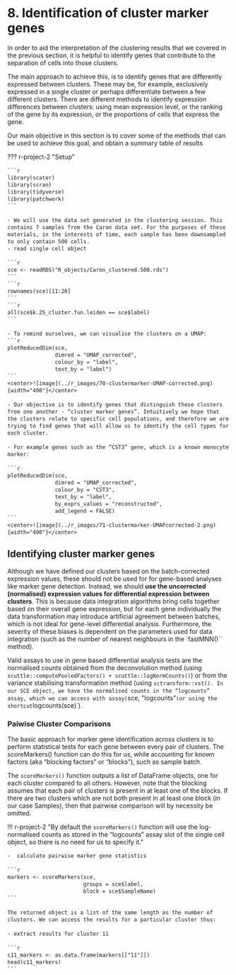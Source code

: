 # 8. Identification of cluster marker genes

In order to aid the interpretation of the clustering results that we covered in the previous section, it is helpful to identify genes that contribute to the separation of cells into those clusters.

The main approach to achieve this, is to identify genes that are differently expressed between clusters. These may be, for example, exclusively expressed in a single cluster or perhaps differentiate between a few different clusters. There are different methods to identify expression differences between clusters: using mean expression level, or the ranking of the gene by its expression, or the proportions of cells that express the gene.

Our main objective in this section is to cover some of the methods that can be used to achieve this goal, and obtain a summary table of results

??? r-project-2 "Setup"

    ```r
    library(scater)
    library(scran)
    library(tidyverse)
    library(patchwork)
    ```

    - We will use the data set generated in the clustering session. This contains 7 samples from the Caron data set. For the purposes of these materials, in the interests of time, each sample has been downsampled to only contain 500 cells.
    - read single cell object

    ```r
    sce <- readRDS("R_objects/Caron_clustered.500.rds")
    ```
    ```r
    rownames(sce)[11:20]
    ```
    ```r
    all(sce$k.25_cluster.fun.leiden == sce$label)
    ```

    - To remind ourselves, we can visualise the clusters on a UMAP:
    ```r
    plotReducedDim(sce, 
                   dimred = "UMAP_corrected",
                   colour_by = "label", 
                   text_by = "label")
    ```
    <center>![image](../r_images/70-clustermarker-UMAP-corrected.png){width="400"}</center>

    - Our objective is to identify genes that distinguish these clusters from one another - “cluster marker genes”. Intuitively we hope that the clusters relate to specific cell populations, and therefore we are trying to find genes that will allow us to identify the cell types for each cluster.

    - For example genes such as the “CST3” gene, which is a known monocyte marker:

    ```r
    plotReducedDim(sce, 
                   dimred = "UMAP_corrected",
                   colour_by = "CST3", 
                   text_by = "label", 
                   by_exprs_values = "reconstructed",
                   add_legend = FALSE)
    ```
    <center>![image](../r_images/71-clustermarker-UMAPcorrected-2.png){width="400"}</center>


## Identifying cluster marker genes

Although we have defined our clusters based on the batch-corrected expression values, these should not be used for for gene-based analyses like marker gene detection. Instead, we should **use the uncorrected (normalised) expression values for differential expression between clusters**. This is because data integration algorithms bring cells together based on their overall gene expression, but for each gene individually the data transformation may introduce artificial agreement between batches, which is not ideal for gene-level differential analysis. Furthermore, the severity of these biases is dependent on the parameters used for data integration (such as the number of nearest neighbours in the `fastMNN()`` method).

Valid assays to use in gene based differential analysis tests are the normalised counts obtained from the deconvolution method (using `scuttle::computePooledFactors() + scuttle::logNormCounts()`) or from the variance stabilising transformation method (using `sctransform::vst(). In our SCE object, we have the normalised counts in the “logcounts” assay, which we can access with assay(`sce, "logcounts"` (or using the shortcut `logcounts(sce)`).

### Paiwise Cluster Comparisons

The basic approach for marker gene identification across clusters is to perform statistical tests for each gene between every pair of clusters. The scoreMarkers() function can do this for us, while accounting for known factors (aka “blocking factors” or “blocks”), such as sample batch.

The `scoreMarkers()` function outputs a list of DataFrame objects, one for each cluster compared to all others. However, note that the blocking assumes that each pair of clusters is present in at least one of the blocks. If there are two clusters which are not both present in at least one block (in our case Samples), then that pairwise comparison will by necessity be omitted.

!!! r-project-2 "By default the `scoreMarkers()` function will use the log-normalised counts as stored in the “logcounts” assay slot of the single cell object, so there is no need for us to specify it."

    -  calculate pairwise marker gene statistics

    ```r
    markers <- scoreMarkers(sce, 
                            groups = sce$label, 
                            block = sce$SampleName)
    ```

    The returned object is a list of the same length as the number of clusters. We can access the results for a particular cluster thus:

    - extract results for cluster 11

    ```r
    c11_markers <- as.data.frame(markers[["11"]])
    head(c11_markers)
    ```